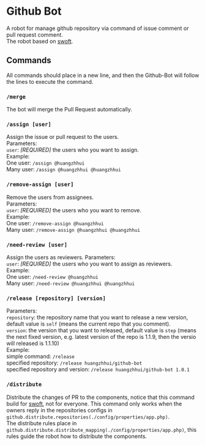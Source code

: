 # Github Bot
A robot for manage github repository via command of issue comment or pull request comment.   
The robot based on [swoft](https://github.com/swoft-cloud/swoft).

## Commands
All commands should place in a new line, and then the Github-Bot will follow the lines to execute the command.

### `/merge`
The bot will merge the Pull Request automatically.

### `/assign [user]`
Assign the issue or pull request to the users.   
Parameters:   
`user`: *[REQUIRED]* the users who you want to assign.    
Example:    
One user: `/assign @huangzhhui`   
Many user: `/assign @huangzhhui @huangzhhui`


### `/remove-assign [user]`
Remove the users from assignees.   
Parameters:   
`user`: *[REQUIRED]* the users who you want to remove.    
Example:    
One user: `/remove-assign @huangzhhui`   
Many user: `/remove-assign @huangzhhui @huangzhhui`

### `/need-review [user]`
Assign the users as reviewers.
Parameters:   
`user`: *[REQUIRED]* the users who you want to assign as reviewers.    
Example:    
One user: `/need-review @huangzhhui`   
Many user: `/need-review @huangzhhui @huangzhhui`

### `/release [repository] [version]`
Parameters:   
`repository`: the repository name that you want to release a new version, default value is `self` (means the current repo that you comment).    
`version`: the version that you want to released, default value is `step` (means the next fixed version, e.g. latest version of the repo is 1.1.9, then the versio will released is 1.1.10)   
Example:    
simple command: `/release`   
specified repository: `/release huangzhhui/github-bot`   
specified repository and version: `/release huangzhhui/github-bot 1.0.1`   

### `/distribute`
Distribute the changes of PR to the components, notice that this command build for [swoft](https://github.com/swoft-cloud), not for everyone. 
This command only works when the owners reply in the repositories configs in  `github.distribute.repositories(./config/properties/app.php)`.    
The distribute rules place in `github.distribute.distribute_mapping(./config/properties/app.php)`, this rules guide the robot how to distribute the components. 